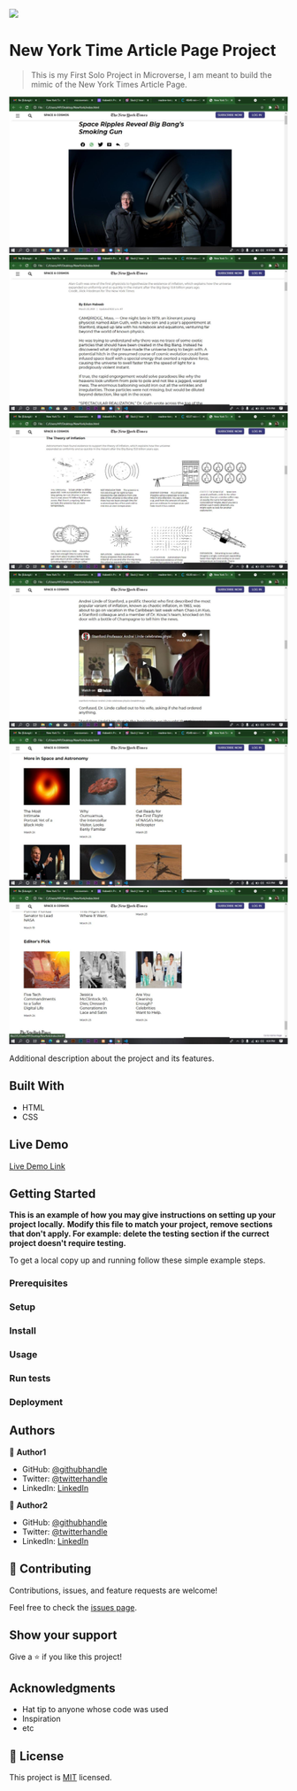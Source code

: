 ![](https://img.shields.io/badge/Microverse-blueviolet)

# New York Time Article Page Project

> This is my First Solo Project in Microverse, I am meant to build the mimic of the New York Times Article Page.

<img src="img/screen1.jpg">
<img src="img/screen2.jpg">
<img src="img/screen3.jpg">
<img src="img/screen4.jpg">
<img src="img/screen7.jpg">
<img src="img/screen8.jpg">


Additional description about the project and its features.

## Built With

- HTML
- CSS


## Live Demo

[Live Demo Link](https://livedemo.com)


## Getting Started

**This is an example of how you may give instructions on setting up your project locally.**
**Modify this file to match your project, remove sections that don't apply. For example: delete the testing section if the currect project doesn't require testing.**


To get a local copy up and running follow these simple example steps.

### Prerequisites

### Setup

### Install

### Usage

### Run tests

### Deployment



## Authors

👤 **Author1**

- GitHub: [@githubhandle](https://github.com/Edungit)
- Twitter: [@twitterhandle](https://twitter.com/edunnaty)
- LinkedIn: [LinkedIn](https://www.linkedin.com/in/edun-habeeb-635680131/)

👤 **Author2**

- GitHub: [@githubhandle](https://github.com/githubhandle)
- Twitter: [@twitterhandle](https://twitter.com/twitterhandle)
- LinkedIn: [LinkedIn](https://linkedin.com/in/linkedinhandle)

## 🤝 Contributing

Contributions, issues, and feature requests are welcome!

Feel free to check the [issues page](../../issues/).

## Show your support

Give a ⭐️ if you like this project!

## Acknowledgments

- Hat tip to anyone whose code was used
- Inspiration
- etc

## 📝 License

This project is [MIT](./MIT.md) licensed.